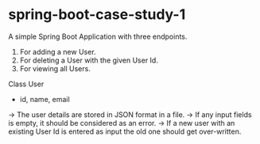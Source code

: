 # spring-boot-case-study-1

A simple Spring Boot Application with three endpoints.

1. For adding a new User.
2. For deleting a User with the given User Id.
3. For viewing all Users.

Class User
- id, name, email

-> The user details are stored in JSON format in a file. 
-> If any input fields is empty, it should be considered as an error.
-> If a new user with an existing User Id is entered as input the old one should get over-written.

